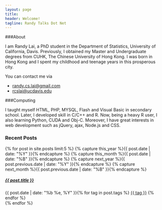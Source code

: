 ```yaml
---
layout: page
title:
header: Welcome!
tagline: Randy Talks Dot Net
---
```


###About

I am Randy Lai, a PhD student in the Department of Statistics, University of California, Davis. Previously, I obtained my Master and Undergraduate degrees from CUHK, The Chinese University of Hong Kong. I was born in Hong Kong and I spent my childhood and teenage years in this prosperous city.

You can contact me via

- [randy.cs.lai@gmail.com](mailto:randy.cs.lai@gmail.com)
- [rcslai@ucdavis.edu](mailto:rcslai@ucdavis.edu)

###Computing

I taught myself HTML, PHP, MYSQL, Flash and Visual Basic in secondary school.  Later, I developed skill in C/C++ and R. Now, being a heavy R user, I also learning Python, CUDA and Obj-C. Moreover, I have great interests in web development such as jQuery, ajax, Node.js and CSS.


### Recent Posts

<div class="list-group">
  {% for post in site.posts limit:5  %}
    {% capture this_year %}{{ post.date | date: "%Y" }}{% endcapture %}
    {% capture this_month %}{{ post.date | date: "%B" }}{% endcapture %}
    {% capture next_year %}{{ post.previous.date | date: "%Y" }}{% endcapture %}
    {% capture next_month %}{{ post.previous.date | date: "%B" }}{% endcapture %}
    <!-- <li class="list-group-item"><span>{{ post.date | date: "%b %e, %Y" }}</span>  <a href="{{ post.url }}">{{ post.title }}</a></li> -->
    <div class="list-group-item">
        <h5 class="list-group-item-heading"><a href="{{ post.url }}">{{ post.title }}</a></h5>
        {{ post.date | date: "%b %e, %Y" }}{% for tag in post.tags %}
        <a class="btn btn-default btn-xs" href="{{ site.JB.tags_path }}#{{ tag }}-ref">{{ tag }}</a>
        {% endfor %}
    </div>  
  {% endfor %}
</div>